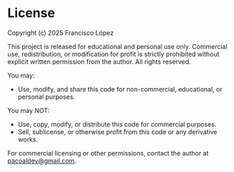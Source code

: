 # License

Copyright (c) 2025 Francisco López

This project is released for educational and personal use only. Commercial use, redistribution, or modification for profit is strictly prohibited without explicit written permission from the author. All rights reserved.

You may:
- Use, modify, and share this code for non-commercial, educational, or personal purposes.

You may NOT:
- Use, copy, modify, or distribute this code for commercial purposes.
- Sell, sublicense, or otherwise profit from this code or any derivative works.

For commercial licensing or other permissions, contact the author at pacoaldev@gmail.com.

